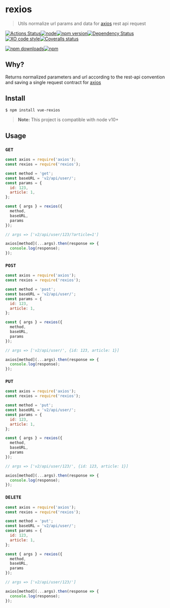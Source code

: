 # rexios 
> Utils normalize url params and data for [axios](https://github.com/axios/axios) rest api request

[![Actions Status](https://github.com/Scrum/rexios/workflows/Actions%20Status/badge.svg?style=flat-square)](https://github.com/Scrum/rexios/actions?query=workflow%3A%22CI+tests%22)[![node](https://img.shields.io/node/v/rexios.svg?style=flat-square)]()[![npm version](https://img.shields.io/npm/v/rexios.svg?style=flat-square)](https://www.npmjs.com/package/rexios)[![Dependency Status](https://david-dm.org/Scrum/rexios.svg?style=flat-square)](https://david-dm.org/Scrum/rexios)[![XO code style](https://img.shields.io/badge/code_style-XO-5ed9c7.svg?style=flat-square)](https://github.com/xojs/xo)[![Coveralls status](https://img.shields.io/coveralls/Scrum/rexios.svg?style=flat-square)](https://coveralls.io/r/Scrum/rexios)

[![npm downloads](https://img.shields.io/npm/dm/rexios.svg?style=flat-square)](https://www.npmjs.com/package/rexios)[![npm](https://img.shields.io/npm/dt/rexios.svg?style=flat-square)](https://www.npmjs.com/package/rexios)

## Why?
Returns normalized parameters and url according to the rest-api convention and saving a single request contract for [axios](https://github.com/axios/axios)

## Install

```bash
$ npm install vue-rexios
```

> **Note:** This project is compatible with node v10+

## Usage

### `GET`
```js
const axios = require('axios');
const rexios = require('rexios');

const method = 'get';
const baseURL = 'v2/api/user/';
const params = {
  id: 123, 
  article: 1,
};

const { args } = rexios({
  method,
  baseURL,
  params
});

// args => ['v2/api/user/123/?article=1']

axios[method](...args).then(response => {
  console.log(response);
});
```

### `POST`
```js
const axios = require('axios');
const rexios = require('rexios');

const method = 'post';
const baseURL = 'v2/api/user/';
const params = {
  id: 123, 
  article: 1,
};

const { args } = rexios({
  method,
  baseURL,
  params
});

// args => ['v2/api/user/', {id: 123, article: 1}]

axios[method](...args).then(response => {
  console.log(response);
});
```

### `PUT`
```js
const axios = require('axios');
const rexios = require('rexios');

const method = 'put';
const baseURL = 'v2/api/user/';
const params = {
  id: 123, 
  article: 1,
};

const { args } = rexios({
  method,
  baseURL,
  params
});

// args => ['v2/api/user/123/', {id: 123, article: 1}]

axios[method](...args).then(response => {
  console.log(response);
});
```

### `DELETE`
```js
const axios = require('axios');
const rexios = require('rexios');

const method = 'put';
const baseURL = 'v2/api/user/';
const params = {
  id: 123, 
  article: 1,
};

const { args } = rexios({
  method,
  baseURL,
  params
});

// args => ['v2/api/user/123/']

axios[method](...args).then(response => {
  console.log(response);
});
```
